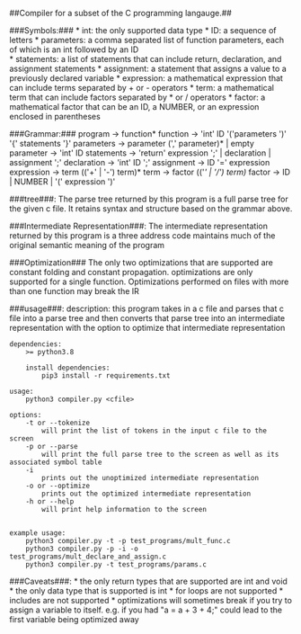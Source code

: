 ##Compiler for a subset of the C programming langauge.##

###Symbols:###
    * int: the only supported data type 
    * ID: a sequence of letters 
    * parameters: a comma separated list of function parameters, each of which is an int followed by an ID  
    * statements: a list of statements that can include return, declaration, and assignment statements 
    * assignment: a statement that assigns a value to a previously declared variable
    * expression: a mathematical expression that can include terms separated by + or - operators
    * term: a mathematical term that can include factors separated by * or / operators 
    * factor: a mathematical factor that can be an ID, a NUMBER, or an expression enclosed in parentheses
    

###Grammar:###
    program -> function* 
    function -> 'int' ID '('parameters ')' '{' statements '}'
    parameters -> parameter (',' parameter)* | empty
    parameter -> 'int' ID
    statements -> 'return' expression ';' | declaration | assignment ';' 
    declaration -> 'int' ID ';'
    assignment -> ID '=' expression
    expression -> term (('+' | '-') term)*
    term -> factor (('*' | '/') term)*
    factor -> ID | NUMBER | '(' expression ')'

###tree###:
    The parse tree returned by this program is a full parse tree for the given c file. It retains syntax and structure based on the grammar above. 

###Intermediate Representation###:
    The intermediate representation returned by this program is a three address code maintains much of the original semantic meaning of the program

###Optimization###
    The only two optimizations that are supported are constant folding and constant propagation. 
    optimizations are only supported for a single function. Optimizations performed on files with more than one function may break the IR

###usage###:
    description: 
        this program takes in a c file and parses that c file into a parse tree and then converts that parse tree into an intermediate representation with the option to optimize that intermediate representation

    dependencies:
        >= python3.8
        
        install dependencies:
            pip3 install -r requirements.txt
        
    usage:
        python3 compiler.py <cfile>
        
    options:
        -t or --tokenize
            will print the list of tokens in the input c file to the screen 
        -p or --parse
            will print the full parse tree to the screen as well as its associated symbol table
        -i 
            prints out the unoptimized intermediate representation
        -o or --optimize
            prints out the optimized intermediate representation
        -h or --help
            will print help information to the screen


    example usage:
        python3 compiler.py -t -p test_programs/mult_func.c
        python3 compiler.py -p -i -o test_programs/mult_declare_and_assign.c 
        python3 compiler.py -t test_programs/params.c 


###Caveats###:
    * the only return types that are supported are int and void 
    * the only data type that is supported is int 
    * for loops are not supported
    * includes are not supported 
    * optimizations will sometimes break if you try to assign a variable to itself. e.g. if you had "a = a + 3 + 4;" could lead to the first variable being optimized away
    